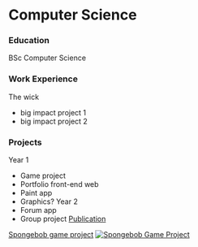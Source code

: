 # Computer Science

### Education
BSc Computer Science

### Work Experience
The wick
- big impact project 1
- big impact project 2

### Projects
Year 1
- Game project
- Portfolio front-end web
- Paint app
- Graphics?
Year 2
- Forum app
- Group project
[Publication](https://youtu.be/vWR7ZVaqAvs?si=g5tnH0iW5rS4-z1u)

[Spongebob game project](/img/spongebobgamescr.png)
[![Spongebob Game Project](/img/spongebobgamescr.png)](https://www.youtube.com/@Parmisxhk)
